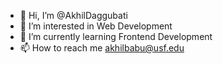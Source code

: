 - 👋 Hi, I’m @AkhilDaggubati
- 👀 I’m interested in Web Development
- 🌱 I’m currently learning Frontend Development
- 📫 How to reach me akhilbabu@usf.edu

<!---
AkhilDaggubati/AkhilDaggubati is a ✨ special ✨ repository because its `README.md` (this file) appears on your GitHub profile.
You can click the Preview link to take a look at your changes.
--->
